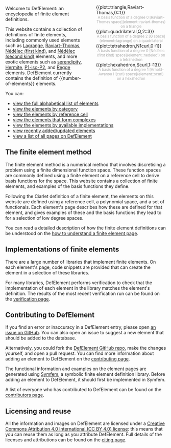 <div id='sideplots' style='float:right;width:220px;padding:10px 0px 20px 40px'>
<div>{{plot::triangle,Raviart-Thomas,0::1}}</div>
<div style='font-size:80%;color:#AAAAAA;text-align:center'>A basis function of a degree 0 [Raviart&ndash;Thomas space](element::raviart-thomas) on a triangle</div>
<div>{{plot::quadrilateral,Q,2::3}}</div>
<div style='font-size:80%;color:#AAAAAA;text-align:center'>A basis function of a degree 2 [Q space](element::lagrange) on a quadrilateral</div>
<div>{{plot::tetrahedron,N1curl,0::1}}</div>
<div style='font-size:80%;color:#AAAAAA;text-align:center'>A basis function of a degree 0 [N&eacute;d&eacute;lec (first kind) space](element::nedelec1) on a tetrahedron</div>
<div>{{plot::hexahedron,Scurl,1::13}}</div>
<div style='font-size:80%;color:#AAAAAA;text-align:center'>A basis function of a degree 1 [Arnold&ndash;Awanou H(curl) space](element::scurl) on a hexahedron</div>
</div>

Welcome to DefElement: an encyclopedia of finite element definitions.

This website contains a collection of definitions of finite elements, 
including commonly used elements such as
[Lagrange](element::lagrange),
[Raviart&ndash;Thomas](element::raviart-thomas),
[N&eacute;d&eacute;lec (first kind)](element::nedelec1),
and
[N&eacute;d&eacute;lec (second kind)](element::nedelec2)
elements,
and more exotic elements such as
[serendipity](element::serendipity),
[Hermite](element::hermite),
[P1-iso-P2](element::p1-iso-p2),
and
[Regge](element::regge)
elements.
DefElement currently contains the definition of {{number-of-elements}} elements.

You can:

* [view the full alphabetical list of elements](index::all)
* [view the elements by category](index::categories)
* [view the elements by reference cell](index::references)
* [view the elements that form complexes](index::families)
* [view the elements by available implementations](index::implementations)
* [view recently added/updated elements](index::recent)
* [view a list of all pages on DefElement](/sitemap.html)

## The finite element method
The finite element method is a numerical method that involves discretising a problem using a finite
dimensional function space. These function spaces are commonly defined using a finite element
on a reference cell to derive basis functions for the space. This website contains a collection
of finite elements, and examples of the basis functions they define.

Following the Ciarlet definition of a finite element, the elements on this website
are defined using a reference cell, a polynomial space, and a set of functionals. Each element's
page describes how these are defined for that element, and gives examples of these and the basis
functions they lead to for a selection of low degree spaces.

You can read a detailed description of how the finite element definitions can be understood
on the [how to understand a finite element page](ciarlet.md).

## Implementations of finite elements
There are a large number of libraries that implement finite elements. On each element's page,
code snippets are provided that can create the element in a selection of these libraries.

For many libraries, DefElement performs verification to check that the implementation of
each element in the library matches the element's definition. The results of the most
recent verification run can be found on the [verification page](/verification).

## Contributing to DefElement
If you find an error or inaccuracy in a DefElement entry, please open
[an issue on GitHub](https://github.com/DefElement/DefElement/issues).
You can also open an issue to suggest a new element that should be added to the database.

Alternatively, you could fork the [DefElement GitHub repo](https://github.com/DefElement/DefElement),
make the changes yourself, and open a pull request. You can find more information about adding
an element to DefElement on the [contributing page](contributing.md).

The functional information and examples on the element pages are generated using
[Symfem](https://github.com/mscroggs/symfem), a symbolic finite element definition library.
Before adding an element to DefElement, it should first be implemented in Symfem.

A list of everyone who has contributed to DefElement can be found on the [contributors page](contributors.md).

## Licensing and reuse
All the information and images on DefElement are licensed under a 
[Creative Commons Attribution 4.0 International (CC BY 4.0) license](https://creativecommons.org/licenses/by/4.0/): this means
that you can reuse them as long as you attribute DefElement.
Full details of the licenses and attributions can be found on the [citing page](citing.md).
